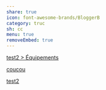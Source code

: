 ```yaml
---
share: true
icon: font-awesome-brands/BloggerB
category: truc
sh: cc
menu: true
removeEmbed: true
---
```



[test2 > Équipements](test2.md#Équipements)

[coucou](test2.md#Équipements)

[test2](test2.md#^9161d1) 

